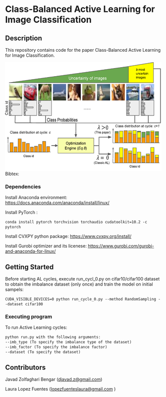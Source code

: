 # Class-Balanced Active Learning for Image Classification

## Description

This repository contains code for the paper Class-Balanced Active Learning for Image Classification.

<img src="./framework.png" alt="Logo" width="600" height="350" style="float:right">

Bibtex:

### Dependencies
Install Anaconda environment:
https://docs.anaconda.com/anaconda/install/linux/

Install PyTorch :
```
conda install pytorch torchvision torchaudio cudatoolkit=10.2 -c pytorch
```
Install CVXPY python package:
https://www.cvxpy.org/install/

Install Gurobi optimizer and its licenese: 
https://www.gurobi.com/gurobi-and-anaconda-for-linux/


## Getting Started

Before starting AL cycles, execute run_cycl_0.py on cifar10/cifar100 dataset to obtain the imbalance dataset (only once) and train the model on initial sampels:
```
CUDA_VISIBLE_DEVICES=0 python run_cycle_0.py --method RandomSampling --dataset cifar100
```
### Executing program
To run Active Learning cycles:
```
python run.py with the following arguments:
--imb_type (To specify the imbalance type of the dataset)
--imb_factor (To specify the imbalance factor)
--dataset (To specify the dataset)
```

## Contributors
Javad Zolfaghari Bengar (djavad.z@gmail.com)

Laura Lopez Fuentes (lopezfuenteslaura@gmail.com )
